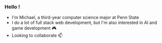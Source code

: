 ### Hello !
- I'm Michael, a third-year computer science major at Penn State <br>
- I do a lot of full stack web development, but I'm also interested in AI and game development 🎮 <br>
- Looking to collaborate 📫

<!--
**michaeljc76/michaeljc76** is a ✨ _special_ ✨ repository because its `README.md` (this file) appears on your GitHub profile.

Here are some ideas to get you started:

- 🔭 I’m currently working on ...
- 🌱 I’m currently learning ...
- 👯 I’m looking to collaborate on ...
- 🤔 I’m looking for help with ...
- 💬 Ask me about ...
- 📫 How to reach me: ...
- 😄 Pronouns: ...
- ⚡ Fun fact: ...
-->
